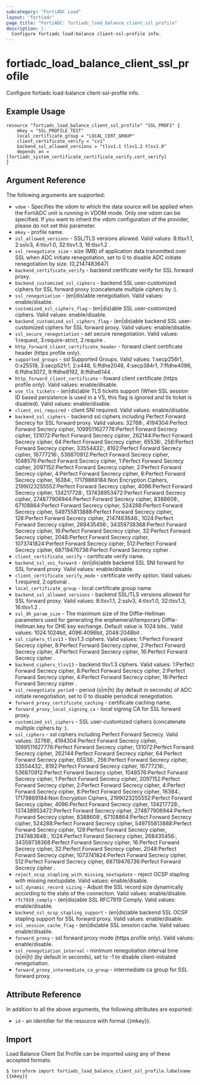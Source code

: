 ```yaml
---
subcategory: "FortiADC Load"
layout: "fortiadc"
page_title: "FortiADC: fortiadc_load_balance_client_ssl_profile"
description: |-
  Configure fortiadc load-balance client-ssl-profile info.
---
```


# fortiadc_load_balance_client_ssl_profile
Configure fortiadc load-balance client-ssl-profile info.

## Example Usage
```hcl
resource "fortiadc_load_balance_client_ssl_profile" "SSL_PROF1" {
	mkey = "SSL_PROFILE_TEST"
	local_certificate_group = "LOCAL_CERT_GROUP"
	client_certificate_verify = "cv1"
	backend_ssl_allowed_versions = "tlsv1.1 tlsv1.2 tlsv1.0"
	depends_on = [fortiadc_system_certificate_certificate_verify.cert_verify]
}

```

## Argument Reference

The following arguments are supported:

* `vdom` - Specifies the vdom to which the data source will be applied when the FortiADC unit is running in VDOM mode. Only one vdom can be specified. If you want to inherit the vdom configuration of the provider, please do not set this parameter.
* `mkey` - profile name.
* `ssl_allowed_versions` - SSL/TLS versions allowed. Valid values: 8:tlsv1.1, 2:sslv3, 4:tlsv1.0, 32:tlsv1.3, 16:tlsv1.2 .
* `ssl_renegotiate_size` - size (MB) of application data transmitted over SSL when ADC initiate renegotiation, set to 0 to disable ADC initiate renegotiation by size. (0,2147483647)
* `backend_certificate_verify` - backend certificate verify for SSL forward proxy. 
* `backend_customized_ssl_ciphers` - backend SSL user-customized ciphers for SSL forward proxy (concatenate multiple ciphers by :). 
* `ssl_renegotiation` - (en|dis)able renegotiation. Valid values: enable/disable.
* `customized_ssl_ciphers_flag` - (en|dis)able SSL user-customized ciphers. Valid values: enable/disable.
* `backend_customized_ssl_ciphers_flag` - (en|dis)able backend SSL user-customized ciphers for SSL forward proxy. Valid values: enable/disable.
* `ssl_secure_renegotiation` - set secure renegotiation. Valid values: 1:request, 3:require-strict, 2:require .
* `http_forward_client_certificate_header` - forward client certificate header (https profile only). 
* `supported_groups` - ssl Supported Groups. Valid values: 1:secp256r1, 0:x25519, 3:secp521r1, 2:x448, 5:ffdhe2048, 4:secp384r1, 7:ffdhe4096, 6:ffdhe3072, 9:ffdhe8192, 8:ffdhe6144 .
* `http_forward_client_certificate` - foward client certificate (https profile only). Valid values: enable/disable.
* `use_tls_tickets` - (en|dis)able TLS tickets support (When SSL session ID based persistence is used in a VS, this flag is ignored and tls ticket is disabled). Valid values: enable/disable.
* `client_sni_required` - client SNI required. Valid values: enable/disable.
* `backend_ssl_ciphers` - backend ssl ciphers including Perfect Forward Secrecy for SSL forward proxy. Valid values: 32768:, 4194304:Perfect Forward Secrecy cipher, 1099511627776:Perfect Forward Secrecy cipher, 131072:Perfect Forward Secrecy cipher, 262144:Perfect Forward Secrecy cipher, 64:Perfect Forward Secrecy cipher, 65536:, 256:Perfect Forward Secrecy cipher, 33554432:, 8192:Perfect Forward Secrecy cipher, 16777216:, 536870912:Perfect Forward Secrecy cipher, 1048576:Perfect Forward Secrecy cipher, 1:Perfect Forward Secrecy cipher, 2097152:Perfect Forward Secrecy cipher, 2:Perfect Forward Secrecy cipher, 4:Perfect Forward Secrecy cipher, 8:Perfect Forward Secrecy cipher, 16384:, 17179869184:Non Encryption Ciphers, 2199023255552:Perfect Forward Secrecy cipher, 4096:Perfect Forward Secrecy cipher, 134217728:, 137438953472:Perfect Forward Secrecy cipher, 274877906944:Perfect Forward Secrecy cipher, 8388608:, 67108864:Perfect Forward Secrecy cipher, 524288:Perfect Forward Secrecy cipher, 549755813888:Perfect Forward Secrecy cipher, 128:Perfect Forward Secrecy cipher, 2147483648:, 1024:Perfect Forward Secrecy cipher, 268435456:, 34359738368:Perfect Forward Secrecy cipher, 16:Perfect Forward Secrecy cipher, 32:Perfect Forward Secrecy cipher, 2048:Perfect Forward Secrecy cipher, 1073741824:Perfect Forward Secrecy cipher, 512:Perfect Forward Secrecy cipher, 68719476736:Perfect Forward Secrecy cipher .
* `client_certificate_verify` - certificate verify name. 
* `backend_ssl_sni_forward` - (en|dis)able backend SSL SNI forward for SSL forward proxy. Valid values: enable/disable.
* `client_certificate_verify_mode` - certificate verify option. Valid values: 1:required, 2:optional .
* `local_certificate_group` - local certificate group name. 
* `backend_ssl_allowed_versions` - backend SSL/TLS versions allowed for SSL forward proxy. Valid values: 8:tlsv1.1, 2:sslv3, 4:tlsv1.0, 32:tlsv1.3, 16:tlsv1.2 .
* `ssl_dh_param_size` - The maximum size of the Diffie-Hellman parameters used for generating the enphemeral/temporary Diffie-Hellman key for DHE key exchange. Default value is 1024 bits.. Valid values: 1024:1024bit, 4096:4096bit, 2048:2048bit .
* `ssl_ciphers_tlsv13` - tlsv1.3 ciphers. Valid values: 1:Perfect Forward Secrecy cipher, 8:Perfect Forward Secrecy cipher, 2:Perfect Forward Secrecy cipher, 4:Perfect Forward Secrecy cipher, 16:Perfect Forward Secrecy cipher .
* `backend_ciphers_tlsv13` - backend tlsv1.3 ciphers. Valid values: 1:Perfect Forward Secrecy cipher, 8:Perfect Forward Secrecy cipher, 2:Perfect Forward Secrecy cipher, 4:Perfect Forward Secrecy cipher, 16:Perfect Forward Secrecy cipher .
* `ssl_renegotiate_period` - period (s|m|h) (by default in seconds) of ADC initiate renegotiation, set to 0 to disable periodical renegotiation. 
* `forward_proxy_certificate_caching` - certificate caching name. 
* `forward_proxy_local_signing_ca` - local signing CA for SSL forward proxy. 
* `customized_ssl_ciphers` - SSL user-customized ciphers (concatenate multiple ciphers by :). 
* `ssl_ciphers` - ssl ciphers including Perfect Forward Secrecy. Valid values: 32768:, 4194304:Perfect Forward Secrecy cipher, 1099511627776:Perfect Forward Secrecy cipher, 131072:Perfect Forward Secrecy cipher, 262144:Perfect Forward Secrecy cipher, 64:Perfect Forward Secrecy cipher, 65536:, 256:Perfect Forward Secrecy cipher, 33554432:, 8192:Perfect Forward Secrecy cipher, 16777216:, 536870912:Perfect Forward Secrecy cipher, 1048576:Perfect Forward Secrecy cipher, 1:Perfect Forward Secrecy cipher, 2097152:Perfect Forward Secrecy cipher, 2:Perfect Forward Secrecy cipher, 4:Perfect Forward Secrecy cipher, 8:Perfect Forward Secrecy cipher, 16384:, 17179869184:Non Encryption Ciphers, 2199023255552:Perfect Forward Secrecy cipher, 4096:Perfect Forward Secrecy cipher, 134217728:, 137438953472:Perfect Forward Secrecy cipher, 274877906944:Perfect Forward Secrecy cipher, 8388608:, 67108864:Perfect Forward Secrecy cipher, 524288:Perfect Forward Secrecy cipher, 549755813888:Perfect Forward Secrecy cipher, 128:Perfect Forward Secrecy cipher, 2147483648:, 1024:Perfect Forward Secrecy cipher, 268435456:, 34359738368:Perfect Forward Secrecy cipher, 16:Perfect Forward Secrecy cipher, 32:Perfect Forward Secrecy cipher, 2048:Perfect Forward Secrecy cipher, 1073741824:Perfect Forward Secrecy cipher, 512:Perfect Forward Secrecy cipher, 68719476736:Perfect Forward Secrecy cipher .
* `reject_ocsp_stapling_with_missing_nextupdate` - reject OCSP stapling with missing nextupdate. Valid values: enable/disable.
* `ssl_dynamic_record_sizing` - Adjust the SSL record size dynamically according to the state of the connection. Valid values: enable/disable.
* `rfc7919_comply` - (en|dis)able SSL RFC7919 Comply. Valid values: enable/disable.
* `backend_ssl_ocsp_stapling_support` - (en|dis)able backend SSL OCSP stapling support for SSL forward proxy. Valid values: enable/disable.
* `ssl_session_cache_flag` - (en|dis)able SSL session cache. Valid values: enable/disable.
* `forward_proxy` - ssl forward proxy mode (https profile only). Valid values: enable/disable.
* `ssl_renegotiation_interval` - minimum renegotiation interval time (s|m|h) (by default in seconds), set to -1 to disable client-initiated renegotiation. 
* `forward_proxy_intermediate_ca_group` - intermediate ca group for SSL forward proxy. 

## Attribute Reference

In addition to all the above arguments, the following attributes are exported:
* `id` - an identifier for the resource with format {{mkey}}.

## Import
 Load Balance Client Ssl Profile can be imported using any of these accepted formats:
```
$ terraform import fortiadc_load_balance_client_ssl_profile.labelname {{mkey}}
```
